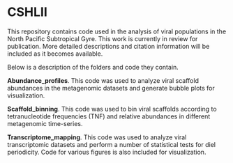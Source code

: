 # CSHLII
This repository contains code used in the analysis of viral populations in the North Pacific Subtropical Gyre.
This work is currently in review for publication. More detailed descriptions and citation information will be included as it becomes available.

Below is a description of the folders and code they contain. 

**Abundance_profiles**. This code was used to analyze viral scaffold abundances in the metagenomic datasets and generate bubble plots for visualization. 

**Scaffold_binning**. This code was used to bin viral scaffolds according to tetranucleotide frequencies (TNF) and relative abundances in different metagenomic time-series. 

**Transcriptome_mapping**. This code was used to analyze viral transcriptomic datasets and perform a number of statistical tests for diel periodicity. Code for various figures is also included for visualization. 
